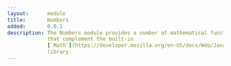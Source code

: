 ```yaml
---
layout:      module
title:       Numbers
added:       0.0.1
description: The Numbers module provides a number of mathematical functions to
             that complement the built-in
             [`Math`](https://developer.mozilla.org/en-US/docs/Web/JavaScript/Reference/Global_Objects/Math)
             library.
---
```

